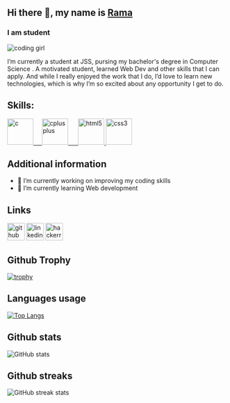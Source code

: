 ## Hi there 👋, my name is [Rama](https://github.com/ramamutalik)
### I am student
<!--![corinne-kutz-tMI2_-r5Nfo-unsplash (1)](https://user-images.githubusercontent.com/68442061/142678338-440e5efd-5afb-4610-82ab-5cf95b45723c.jpg)-->
![coding girl](https://media3.giphy.com/media/UcQSokPVOjz1eBX9G2/giphy.gif?cid=790b761136a03cbea3386daa3384be72d935ad20debb4c95&rid=giphy.gif&ct=g)

I’m currently a student at JSS, pursing my bachelor's degree in Computer Science . A motivated student, learned Web Dev and other skills that I can apply. And while I really enjoyed the work that I do, I’d love to learn new technologies, which is why I’m so excited about any opportunity I get to do.

## Skills:

<!--![C](https://upload.wikimedia.org/wikipedia/commons/1/19/C_Logo.png) / C++ / HTML / CSS -->
<p > <a href="https://upload.wikimedia.org/wikipedia/commons/1/19/C_Logo.png" target="_blank"> <img src="https://upload.wikimedia.org/wikipedia/commons/1/19/C_Logo.png" alt="c" width="60" height="60"/> </a> <a href="https://cdn.freebiesupply.com/logos/large/2x/c-logo-png-transparent.png" target="_blank"> &nbsp;&nbsp;&nbsp;&nbsp;<img src="https://cdn.freebiesupply.com/logos/large/2x/c-logo-png-transparent.png" alt="cplusplus" width="60" height="60"/> </a> <a href="https://developer.mozilla.org/en-US/docs/Web/HTML" target="_blank">&nbsp;&nbsp;&nbsp;&nbsp; <img src="https://cdn.pixabay.com/photo/2017/08/05/11/16/logo-2582748_1280.png" alt="html5" width="60" height="60"/> </a> <a  href="https://developer.mozilla.org/en-US/docs/Web/CSS" target="_blank"> <img   src="https://img.icons8.com/color/2x/css3.png"
 alt="css3" width="60" height="60"/></a>
 </p>
 
## Additional information

- 🔭 I’m currently working on improving my coding skills 
- 🌱 I’m currently learning Web development 

## Links

[<img src='https://cdn.jsdelivr.net/npm/simple-icons@3.0.1/icons/github.svg' alt='github' height='40'>](https://github.com/ramamutalik)          [<img src='https://cdn.jsdelivr.net/npm/simple-icons@3.0.1/icons/linkedin.svg' alt='linkedin' height='40'>](https://www.linkedin.com/in/https://www.linkedin.com/in/rama-mutalikdesai-a488671b1//)     [<img src='https://cdn.jsdelivr.net/npm/simple-icons@3.0.1/icons/hackerrank.svg' alt='hackerrank' height='40'>](https://www.hackerrank.com/ramamutalikdesa1?hr_r=1)   

## Github Trophy

[![trophy](https://github-profile-trophy.vercel.app/?username=ramamutalik&theme=onedark)](https://github.com/ryo-ma/github-profile-trophy)

## Languages usage

[![Top Langs](https://github-readme-stats.vercel.app/api/top-langs/?username=ramamutalik&theme=dark&show_icons=true)](https://github.com/anuraghazra/github-readme-stats)

## Github stats

![GitHub stats](https://github-readme-stats.vercel.app/api?username=ramamutalik&&theme=dark&show_icons=true)  

## Github streaks

![GitHub streak stats](https://github-readme-streak-stats.herokuapp.com/?user=ramamutalik&theme=dark&show_icons=true)  


<!--
### Hi there 👋 , my name is rama
 🌱 I’m currently learning BE in Computer Science.
 
 Skills: C / C++ / HTML / CSS
 
 [![Anurag's GitHub stats](https://github-readme-stats.vercel.app/api?username=ramamutalik)](https://github.com/anuraghazra/github-readme-stats)
-->
 
<!--
**ramamutalik/ramamutalik** is a ✨ _special_ ✨ repository because its `README.md` (this file) appears on your GitHub profile.

Here are some ideas to get you started:

- 🔭 I’m currently working on ...
- 🌱 I’m currently learning ...
- 👯 I’m looking to collaborate on ...
- 🤔 I’m looking for help with ...
- 💬 Ask me about ...
- 📫 How to reach me: ...
- 😄 Pronouns: ...
- ⚡ Fun fact: ...
-->
